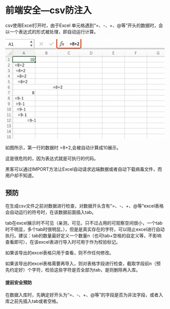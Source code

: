 # 前端安全—csv防注入

csv使用Excel打开时，由于Excel 单元格遇到“=、-、+、@等”开头的数据时，会以一个表达式的形式被处理，即自动运行计算。

![An Image](./images/1.png)

如图所示，第一行的数据时 =8+2,会被自动计算成10展示。  

这是很危险的，因为表达式就是可执行的代码。  

黑客可以通过IMPORT方法让Excel自动请求远端数据或者自动下载病毒文件，而用户却不知道。  

## 预防

在生成csv文件之前对数据进行检查，对数据开头含有“=、-、+、@等”excel表格会自动运行的符号时，在该数据前面插入tab。  

tab在excel展示时不可见（亲测，可见，只不过占用的可观察空间很小，一个tab时不明显，多个tab时很明显。），但是是真实存在的字符，可以阻止excel进行自动执行。建议：tab的数量最好定义一个数量n（也可tab+空格的自定义等，不影响查看即可），在该excel表进行导入时可用于作为校验标记。  

如果该导出的excel表格只用于查看，则不作任何修改。  

如果该导出的excel表格需要再导入，则对表格字段进行检查，截取字段前n（预先约定好）个字符，检验这些字符是否全部为tab，是则删除再入库。  

#### 提前安全预防
在数据入库时，先确定好开头为“=、-、+、@等”的字段是否为非法字段，或者入库之前先插入tab或者空格。